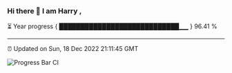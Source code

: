 ### Hi there 👋 I am Harry , 

⏳ Year progress { ████████████████████████████▁▁ } 96.41 %

---

⏰ Updated on Sun, 18 Dec 2022 21:11:45 GMT

![Progress Bar CI](https://github.com/duykhang68/duykhang68/workflows/Progress%20Bar%20CI/badge.svg)

